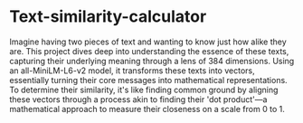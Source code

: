 # Text-similarity-calculator
Imagine having two pieces of text and wanting to know just how alike they are. This project dives deep into understanding the essence of these texts, capturing their underlying meaning through a lens of 384 dimensions. Using an all-MiniLM-L6-v2 model, it transforms these texts into vectors, essentially turning their core messages into mathematical representations. To determine their similarity, it's like finding common ground by aligning these vectors through a process akin to finding their 'dot product'—a mathematical approach to measure their closeness on a scale from 0 to 1.
